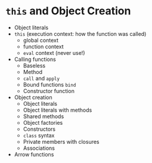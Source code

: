 # `this` and Object Creation
* Object literals
* `this` (execution context: how the function was called)
  * global context
  * function context
  * `eval` context (never use!)
* Calling functions
  * Baseless
  * Method
  * `call` and `apply`
  * Bound functions `bind`
  * Constructor function
* Object creation
  * Object literals
  * Object literals with methods
  * Shared methods
  * Object factories
  * Constructors
  * `class` syntax
  * Private members with closures
  * Associations
* Arrow functions
